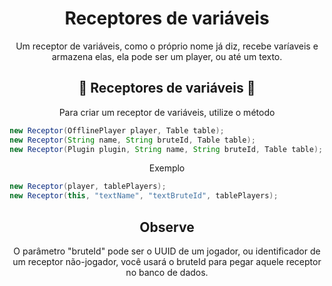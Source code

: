 <h1 align="center">
    Receptores de variáveis
</h1>

<p align="center">Um receptor de variáveis, como o próprio nome já diz, recebe varíaveis e armazena elas, ela pode ser um player, ou até um texto.</p>

<h2 align="center">
    🔆 Receptores de variáveis 🔆
</h3>
<p align="center">Para criar um receptor de variáveis, utilize o método</p>

```java
new Receptor(OfflinePlayer player, Table table);
new Receptor(String name, String bruteId, Table table);
new Receptor(Plugin plugin, String name, String bruteId, Table table);
```

<p align="center">Exemplo</p>

```java
new Receptor(player, tablePlayers);
new Receptor(this, "textName", "textBruteId", tablePlayers);
```

<h2 align="center">
   Observe
</h3>
<p align="center">O parâmetro "bruteId" pode ser o UUID de um jogador, ou identificador de um receptor não-jogador, você usará o bruteId para pegar aquele receptor no banco de dados.</p>